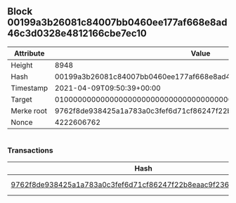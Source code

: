## Block 00199a3b26081c84007bb0460ee177af668e8ad46c3d0328e4812166cbe7ec10

Attribute | Value
--- | ---
Height | 8948
Hash | 00199a3b26081c84007bb0460ee177af668e8ad46c3d0328e4812166cbe7ec10
Timestamp | 2021-04-09T09:50:39+00:00
Target | 0100000000000000000000000000000000000000000000000000000000000000
Merke root | 9762f8de938425a1a783a0c3fef6d71cf86247f22b8eaac9f23615fc3f7f22ca
Nonce | 4222606762

```

```

### Transactions

Hash | Amount
--- | ---
[9762f8de938425a1a783a0c3fef6d71cf86247f22b8eaac9f23615fc3f7f22ca](9762f8de938425a1a783a0c3fef6d71cf86247f22b8eaac9f23615fc3f7f22ca.md) | 10.00000000 SKEPTI 
